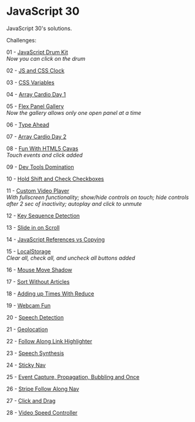 # JavaScript 30
JavaScript 30's solutions.

Challenges:

01 - [JavaScript Drum Kit](https://mutheus.github.io/js30/javascript-drum-kit/)  
*Now you can click on the drum*  

02 - [JS and CSS Clock](https://mutheus.github.io/js30/js-and-css-clock/)  

03 - [CSS Variables](https://mutheus.github.io/js30/css-variables/)  

04 - [Array Cardio Day 1](https://mutheus.github.io/js30/array-cardio-day-1/)

05 - [Flex Panel Gallery](https://mutheus.github.io/js30/flex-panel-gallery/)  
*Now the gallery allows only one open panel at a time*  

06 - [Type Ahead](https://mutheus.github.io/js30/type-ahead/)

07 - [Array Cardio Day 2](https://mutheus.github.io/js30/array-cardio-day-2/)  

08 - [Fun With HTML5 Cavas](https://mutheus.github.io/js30/fun-with-html5-canvas/)  
*Touch events and click added*  

09 - [Dev Tools Domination](https://mutheus.github.io/js30/dev-tools-domination/)

10 - [Hold Shift and Check Checkboxes](https://mutheus.github.io/js30/hold-shift-and-check-checkboxes/)  

11 - [Custom Video Player](https://mutheus.github.io/js30/custom-video-player/)  
*With fullscreen functionality; show/hide controls on touch; hide controls after 2 sec of inactivity; autoplay and click to unmute*

12 - [Key Sequence Detection](https://mutheus.github.io/js30/key-sequence-detection/)  

13 - [Slide in on Scroll](https://mutheus.github.io/js30/slide-in-on-scroll/)  

14 - [JavaScript References vs Copying](https://mutheus.github.io/js30/javascript-references-vs-copying)

15 - [LocalStorage](https://mutheus.github.io/js30/local-storage)  
*Clear all, check all, and uncheck all buttons added*  

16 - [Mouse Move Shadow](https://mutheus.github.io/js30/mouse-move-shadow)  

17 - [Sort Without Articles](https://mutheus.github.io/js30/sort-without-articles)  

18 - [Adding up Times With Reduce](https://mutheus.github.io/js30/adding-up-times-with-reduce)  

19 - [Webcam Fun](https://mutheus.github.io/js30/webcam-fun) 

20 - [Speech Detection](https://mutheus.github.io/js30/speech-detection)  

21 - [Geolocation](https://mutheus.github.io/js30/geolocation)  

22 - [Follow Along Link Highlighter](https://mutheus.github.io/js30/follow-along-link-highlighter)  

23 - [Speech Synthesis](https://mutheus.github.io/js30/speech-synthesis)  

24 - [Sticky Nav](https://mutheus.github.io/js30/sticky-nav)  

25 - [Event Capture, Propagation, Bubbling and Once](https://mutheus.github.io/js30/event-capture-propagation-bubbling-and-once)  

26 - [Stripe Follow Along Nav](https://mutheus.github.io/js30/stripe-follow-along-nav)  

27 - [Click and Drag](https://mutheus.github.io/js30/click-and-drag)  

28 - [Video Speed Controller](https://mutheus.github.io/js30/video-speed-controller)  
